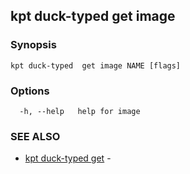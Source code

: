 ## kpt duck-typed  get image



### Synopsis



```
kpt duck-typed  get image NAME [flags]
```

### Options

```
  -h, --help   help for image
```

### SEE ALSO

* [kpt duck-typed  get](kpt_duck-typed__get.md)	 - 


